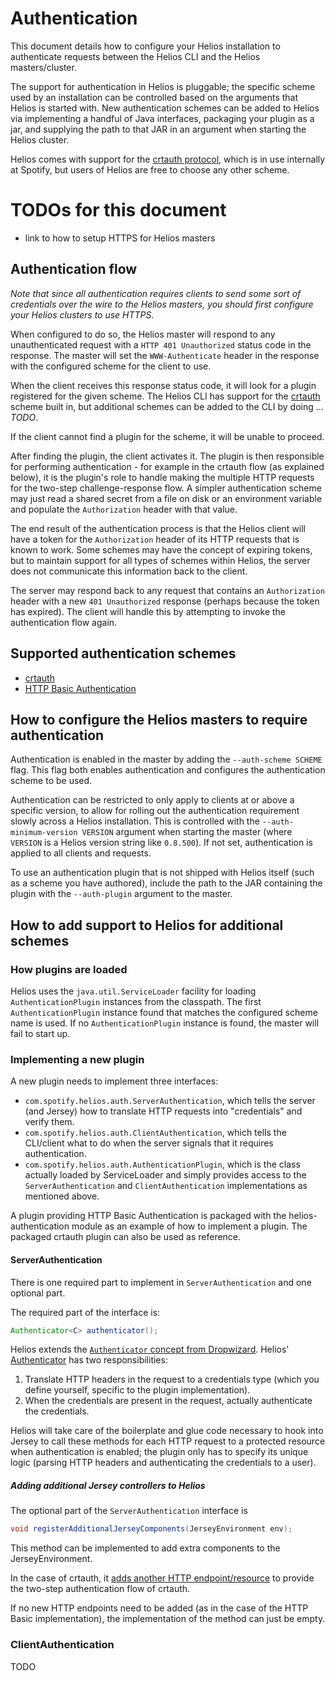 # Authentication

This document details how to configure your Helios installation to authenticate
requests between the Helios CLI and the Helios masters/cluster.

The support for authentication in Helios is pluggable; the specific scheme used
by an installation can be controlled based on the arguments that Helios is
started with. New authentication schemes can be added to Helios via
implementing a handful of Java interfaces, packaging your plugin as a jar, and
supplying the path to that JAR in an argument when starting the Helios cluster.

Helios comes with support for the [crtauth protocol][crtauth-protocol], which
is in use internally at Spotify, but users of Helios are free to choose any
other scheme.

# TODOs for this document

- link to how to setup HTTPS for Helios masters

## Authentication flow

*Note that since all authentication requires clients to send some sort of
credentials over the wire to the Helios masters, you should first configure
your Helios clusters to use HTTPS.*

When configured to do so, the Helios master will respond to any unauthenticated
request with a `HTTP 401 Unauthorized` status code in the response. The master
will set the `WWW-Authenticate` header in the response with the configured
scheme for the client to use.

When the client receives this response status code, it will look for a plugin
registered for the given scheme. The Helios CLI has support for the
[crtauth][] scheme built in, but additional schemes can be added to the CLI
by doing ... *TODO*.

If the client cannot find a plugin for the scheme, it will be unable to proceed.

After finding the plugin, the client activates it. The plugin is then
responsible for performing authentication - for example in the crtauth flow (as
explained below), it is the plugin's role to handle making the multiple HTTP
requests for the two-step challenge-response flow. A simpler authentication
scheme may just read a shared secret from a file on disk or an environment
variable and populate the `Authorization` header with that value.

The end result of the authentication process is that the Helios client will
have a token for the `Authorization` header of its HTTP requests that is known
to work. Some schemes may have the concept of expiring tokens, but to maintain
support for all types of schemes within Helios, the server does not communicate
this information back to the client. 

The server may respond back to any request that contains an `Authorization`
header with a new `401 Unauthorized` response (perhaps because the token has
expired). The client will handle this by attempting to invoke the
authentication flow again.

## Supported authentication schemes

- [crtauth][]
- [HTTP Basic Authentication][http-basic]

## How to configure the Helios masters to require authentication

Authentication is enabled in the master by adding the `--auth-scheme SCHEME`
flag. This flag both enables authentication and configures the authentication
scheme to be used.

Authentication can be restricted to only apply to clients at or above a
specific version, to allow for rolling out the authentication requirement
slowly across a Helios installation. This is controlled with the
`--auth-minimum-version VERSION` argument when starting the master (where
`VERSION` is a Helios version string like `0.8.500`). If not set,
authentication is applied to all clients and requests.

To use an authentication plugin that is not shipped with Helios itself (such as
a scheme you have authored), include the path to the JAR containing the plugin
with the `--auth-plugin` argument to the master.

## How to add support to Helios for additional schemes

### How plugins are loaded

Helios uses the `java.util.ServiceLoader` facility for loading
`AuthenticationPlugin` instances from the classpath. The first
`AuthenticationPlugin` instance found that matches the configured scheme name
is used. If no `AuthenticationPlugin` instance is found, the master will fail
to start up.

### Implementing a new plugin

A new plugin needs to implement three interfaces: 

- `com.spotify.helios.auth.ServerAuthentication`, which tells the server (and
  Jersey) how to translate HTTP requests into "credentials" and verify them.
- `com.spotify.helios.auth.ClientAuthentication`, which tells the CLI/client
  what to do when the server signals that it requires authentication.
- `com.spotify.helios.auth.AuthenticationPlugin`, which is the class actually
  loaded by ServiceLoader and simply provides access to the
  `ServerAuthentication` and `ClientAuthentication` implementations as
  mentioned above.

A plugin providing HTTP Basic Authentication is packaged with the
helios-authentication module as an example of how to implement a plugin. The
packaged crtauth plugin can also be used as reference.

#### ServerAuthentication

There is one required part to implement in `ServerAuthentication` and one
optional part.

The required part of the interface is:

```java
Authenticator<C> authenticator();
```

Helios extends the [`Authenticator` concept from Dropwizard][dw-authenticator].
Helios' [Authenticator][helios-authenticator] has two responsibilities:

1. Translate HTTP headers in the request to a credentials type (which you
   define yourself, specific to the plugin implementation). 
2. When the credentials are present in the request, actually authenticate the
   credentials.

Helios will take care of the boilerplate and glue code necessary to hook into
Jersey to call these methods for each HTTP request to a protected resource when
authentication is enabled; the plugin only has to specify its unique logic
(parsing HTTP headers and authenticating the credentials to a user).

##### Adding additional Jersey controllers to Helios
The optional part of the `ServerAuthentication` interface is

```java
void registerAdditionalJerseyComponents(JerseyEnvironment env);
```

This method can be implemented to add extra components to the
JerseyEnvironment. 

In the case of crtauth, it [adds another HTTP
endpoint/resource][crtauth-handshake-resource] to provide the two-step
authentication flow of crtauth. 

If no new HTTP endpoints need to be added (as in the case of the HTTP Basic
implementation), the implementation of the method can just be empty.

### ClientAuthentication

TODO

[crtauth]: https://github.com/spotify/crtauth-java
[crtauth-handshake-resource]: helios-crtauth/src/main/java/com/spotify/helios/auth/crt/CrtHandshakeResource.java
[crtauth-protocol]: https://github.com/spotify/crtauth/blob/master/PROTOCOL.md
[dw-authenticator]: http://dropwizard.github.io/dropwizard/0.7.1/docs/manual/auth.html
[helios-authenticator]: helios-authentication/src/main/java/com/spotify/helios/auth/Authenticator.java
[http-basic]: helios-authentication/src/main/java/com/spotify/helios/auth/basic/BasicAuthenticationPlugin.java
